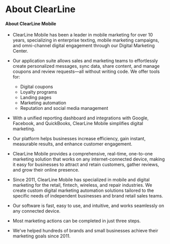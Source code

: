 # About ClearLine

#### About ClearLine Mobile 
* ClearLine Mobile has been a leader in mobile marketing for over 10 years, specializing in enterprise texting, mobile marketing campaigns, and omni-channel digital engagement through our Digital Marketing Center.  
  
* Our application suite allows sales and marketing teams to effortlessly create personalized messages, sync data, share content, and manage coupons and review requests—all without writing code. We offer tools for:
    * Digital coupons
    * Loyalty programs
    * Landing pages
    * Marketing automation
    * Reputation and social media management
* With a unified reporting dashboard and integrations with Google, Facebook, and QuickBooks, ClearLine Mobile simplifies digital marketing.  
  
* Our platform helps businesses increase efficiency, gain instant, measurable results, and enhance customer engagement.  
  
* ClearLine Mobile provides a comprehensive, real-time, one-to-one marketing solution that works on any internet-connected device, making it easy for businesses to attract and retain customers, gather reviews, and grow their online presence.  
  
* Since 2011, ClearLine Mobile has specialized in mobile and digital marketing for the retail, fintech, wireless, and repair industries. We create custom digital marketing automation solutions tailored to the specific needs of independent businesses and brand retail sales teams.  
  
* Our software is fast, easy to use, and intuitive, and works seamlessly on any connected device.  

* Most marketing actions can be completed in just three steps.  
  
* We've helped hundreds of brands and small businesses achieve their marketing goals since 2011.  